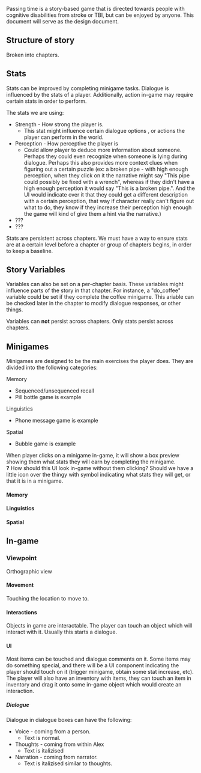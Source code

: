 Passing time is a story-based game that is directed towards people with cognitive disabilities from stroke or TBI, but can be enjoyed by anyone.  This document will serve as the design document.

## Structure of story

Broken into chapters.

## Stats

Stats can be improved by completing minigame tasks.  Dialogue is influenced by the stats of a player.  Additionally, action in-game may require certain stats in order to perform.

The stats we are using:

* Strength - How strong the player is.
	* This stat might influence certain dialogue options , or actions the player can perform in the world.
* Perception - How perceptive the player is
	* Could allow player to deduce more information about someone.  Perhaps they could even recognize when someone is lying during dialogue.  Perhaps this also provides more context clues when figuring out a certain puzzle (ex: a broken pipe - with high enough perception, when they click on it the narrative might say "This pipe could possibly be fixed with a wrench", whereas if they didn't have a high enough perception it would say "This is a broken pipe.".  And the UI would indicate over it that they could get a different description with a certain perception, that way if character really can't figure out what to do, they know if they increase their perception high enough the game will kind of give them a hint via the narrative.)
* ???
* ???

Stats are persistent across chapters.  We must have a way to ensure stats are at a certain level before a chapter or group of chapters begins, in order to keep a baseline.

## Story Variables

Variables can also be set on a per-chapter basis.  These variables might influence parts of the story in that chapter.  For instance, a "do_coffee" variable could be set if they complete the coffee minigame.  This ariable can be checked later in the chapter to modify dialogue responses, or other things.

Variables can **not** persist across chapters.  Only stats persist across chapters.

## Minigames

Minigames are designed to be the main exercises the player does. They are divided into the following categories:

Memory
* Sequenced/unsequenced recall
* Pill bottle game is example

Linguistics
* Phone message game is example

Spatial
* Bubble game is example

When player clicks on a minigame in-game, it will show a box preview showing them what stats they will earn by completing the minigame.  
**?** How should this UI look in-game without them clicking?  Should we have a little icon over the thingy with symbol indicating what stats they will get, or that it is in a minigame.

#### Memory

#### Linguistics

#### Spatial

## In-game

### Viewpoint

Orthographic view

#### Movement

Touching the location to move to.

#### Interactions

Objects in game are interactable.  The player can touch an object which will interact with it.  Usually this starts a dialogue.

#### UI

Most items can be touched and dialogue comments on it.  Some items may do something special, and there will be a UI component indicating the player should touch on it (trigger minigame, obtain some stat increase, etc).  The player will also have an inventory with items, they can touch an item in inventory and drag it onto some in-game object which would create an interaction.

##### Dialogue

Dialogue in dialogue boxes can have the following:
* Voice - coming from a person.
	* Text is normal.
* Thoughts - coming from within Alex
	* Text is italizised
* Narration - coming from narrator.
	* Text is italizised similar to thoughts.





